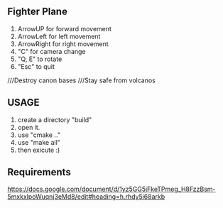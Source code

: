 Fighter Plane
-------------

1. ArrowUP for forward movement
2. ArrowLeft for left movement
3. ArrowRight for right movement
4. "C" for camera change
5. "Q, E" to rotate
6. "Esc" to quit

///Destroy canon bases 
///Stay safe from volcanos


USAGE 
------
1. create a directory "build"
2. open it.
3. use "cmake .."
4. use "make all"
5. then exicute :)

Requirements 
------------
https://docs.google.com/document/d/1yz5GG5jFkeTPmeg_H8FzzBsm-5mxkxlpoWuqnj3eMd8/edit#heading=h.rhdy5i68arkb
